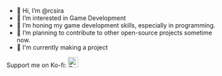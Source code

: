 - 👋 Hi, I’m @rcsira
- 👀 I’m interested in Game Development
- 🌱 I’m honing my game development skills, especially in programming.
- 💞️ I’m planning to contribute to other open-source projects sometime now.
- 🚩 I'm currently making a project

Support me on Ko-fi: <a href='https://ko-fi.com/L4L790OGN' target='_blank'><img height='24' style='border:0px;height:24px;' src='https://storage.ko-fi.com/cdn/kofi3.png?v=3' border='0' alt='Buy Me a Coffee at ko-fi.com' /></a>
